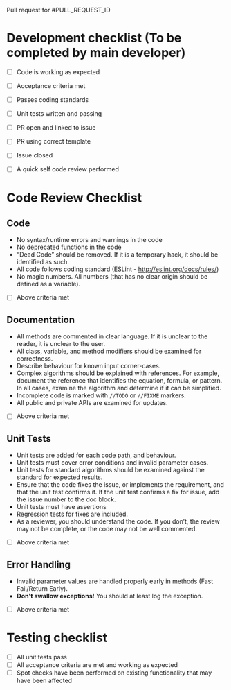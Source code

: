 Pull request for #PULL_REQUEST_ID

# Development checklist (To be completed by main developer)

- [ ] Code is working as expected
- [ ] Acceptance criteria met
- [ ] Passes coding standards
- [ ] Unit tests written and passing
- [ ] PR open and linked to issue
- [ ] PR using correct template
- [ ] Issue closed
- [ ] A quick self code review performed


# Code Review Checklist
## Code
 - No syntax/runtime errors and warnings in the code
 - No deprecated functions in the code
 - “Dead Code” should be removed. If it is a temporary hack, it should be identified as such.
 - All code follows coding standard (ESLint - http://eslint.org/docs/rules/)
 - No magic numbers. All numbers (that has no clear origin should be defined as a variable).
 
- [ ] Above criteria met

## Documentation
 - All methods are commented in clear language. If it is unclear to the reader, it is unclear to the user.
 - All class, variable, and method modifiers should be examined for correctness.
 - Describe behaviour for known input corner-cases.
 - Complex algorithms should be explained with references. For example,  document the reference that identifies the equation, formula, or pattern. In all cases, examine the algorithm and determine if it can be simplified.
 - Incomplete code is marked with `//TODO` or `//FIXME` markers.
 - All public and private APIs are examined for updates.

- [ ] Above criteria met

## Unit Tests
 - Unit tests are added for each code path, and behaviour.
 - Unit tests must cover error conditions and invalid parameter cases.
 - Unit tests for standard algorithms should be examined against the standard for expected results.
 - Ensure that the code fixes the issue, or implements the requirement, and that the unit test confirms it. If the unit test confirms a fix for issue, add the issue number to the doc block.
 - Unit tests must have assertions
 - Regression tests for fixes are included.
 - As a reviewer, you should understand the code. If you don’t, the review may not be complete, or the code may not be well commented.

- [ ] Above criteria met

## Error Handling
 - Invalid parameter values are handled properly early in methods (Fast Fail/Return Early).
 - **Don't swallow exceptions!** You should at least log the exception.

- [ ] Above criteria met

# Testing checklist

- [ ] All unit tests pass
- [ ] All acceptance criteria are met and working as expected
- [ ] Spot checks have been performed on existing functionality that may have been affected

